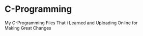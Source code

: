 # C-Programming

My C-Programming Files 
That i Learned and Uploading Online for  
Making Great Changes
